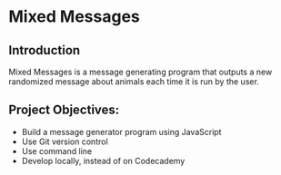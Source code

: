 # Mixed Messages

## Introduction

Mixed Messages is a message generating program that outputs a new randomized message about animals each time it is run by the user. 

## Project Objectives:
+ Build a message generator program using JavaScript
+ Use Git version control
+ Use command line
+ Develop locally, instead of on Codecademy
